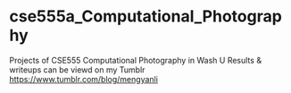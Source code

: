 # cse555a_Computational_Photography
Projects of CSE555 Computational Photography in Wash U
Results & writeups can be viewd on my Tumblr https://www.tumblr.com/blog/mengyanli
